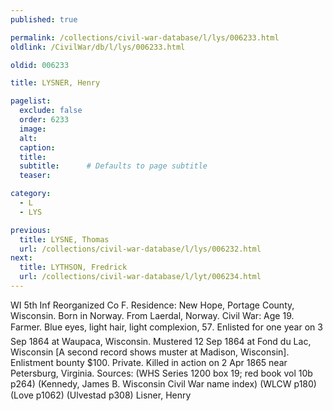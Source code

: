 ```yaml
---
published: true

permalink: /collections/civil-war-database/l/lys/006233.html
oldlink: /CivilWar/db/l/lys/006233.html

oldid: 006233

title: LYSNER, Henry

pagelist:
  exclude: false
  order: 6233
  image: 
  alt:
  caption:
  title:
  subtitle:      # Defaults to page subtitle
  teaser:

category: 
  - L 
  - LYS

previous:
  title: LYSNE, Thomas
  url: /collections/civil-war-database/l/lys/006232.html  
next:
  title: LYTHSON, Fredrick
  url: /collections/civil-war-database/l/lyt/006234.html   
---
```

WI 5th Inf Reorganized Co F. Residence: New Hope, Portage County, Wisconsin. Born in Norway. From Laerdal, Norway. Civil War: Age 19. Farmer. Blue eyes, light hair, light complexion, 5&#146;7&#148;. Enlisted for one year on 3 Sep 1864 at Waupaca, Wisconsin. Mustered 12 Sep 1864 at Fond du Lac, Wisconsin [A second record shows muster at Madison, Wisconsin]. Enlistment bounty $100. Private. Killed in action on 2 Apr 1865 near Petersburg, Virginia. Sources: (WHS Series 1200 box 19; red book vol 10b p264) (Kennedy, James B. Wisconsin Civil War name index) (WLCW p180) (Love p1062) (Ulvestad p308) &#147;Lisner, Henry&#148;
